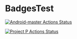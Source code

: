 # BadgesTest

[![Android-master Actions Status](https://github.com/AndreSand/BornInApp/workflows/android-master/badge.svg)](https://github.com/AndreSand/BornInApp/actions)

[![Project P Actions Status](https://app.celfocus.com/gitlab/QA/projects/qa-projects-pluma-project-p/-/tree/workflows/project-p//badge.svg)](https://app.celfocus.com/gitlab/QA/projects/qa-projects-pluma-project-p/-/tree/project-p/)

